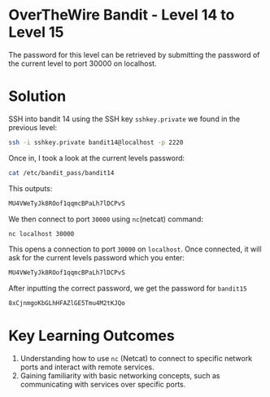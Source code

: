 # OverTheWire Bandit - Level 14 to Level 15
The password for this level can be retrieved by submitting the password of the current level to port 30000 on localhost.
# Solution
SSH into bandit 14 using the SSH key `sshkey.private` we found in the previous level:
```bash
ssh -i sshkey.private bandit14@localhost -p 2220
```
Once in, I took a look at the current levels password:
```bash
cat /etc/bandit_pass/bandit14
```
This outputs:
```bash
MU4VWeTyJk8ROof1qqmcBPaLh7lDCPvS
```

We then connect to port `30000` using `nc`(netcat) command:
```bash
nc localhost 30000
```
This opens a connection to port `30000` on `localhost`. Once connected, it will ask for the current levels password which you enter:

```bash
MU4VWeTyJk8ROof1qqmcBPaLh7lDCPvS
```

After inputting the correct password, we get the password for `bandit15`
```bash
8xCjnmgoKbGLhHFAZlGE5Tmu4M2tKJQo
```
# Key Learning Outcomes
1. Understanding how to use `nc` (Netcat) to connect to specific network ports and interact with remote services.
2. Gaining familiarity with basic networking concepts, such as communicating with services over specific ports.
